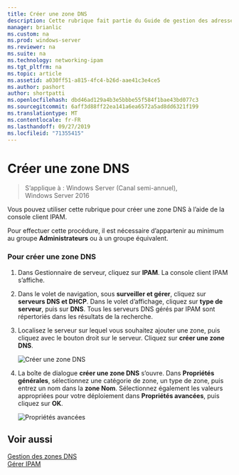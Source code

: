 ```yaml
---
title: Créer une zone DNS
description: Cette rubrique fait partie du Guide de gestion des adresses IP (IPAM) de Windows Server 2016.
manager: brianlic
ms.custom: na
ms.prod: windows-server
ms.reviewer: na
ms.suite: na
ms.technology: networking-ipam
ms.tgt_pltfrm: na
ms.topic: article
ms.assetid: a030ff51-a815-4fc4-b26d-aae41c3e4ce5
ms.author: pashort
author: shortpatti
ms.openlocfilehash: dbd46ad129a4b3e5bbbe55f584f1bae43bd077c3
ms.sourcegitcommit: 6aff3d88ff22ea141a6ea6572a5ad8dd6321f199
ms.translationtype: MT
ms.contentlocale: fr-FR
ms.lasthandoff: 09/27/2019
ms.locfileid: "71355415"
---
```

# <a name="create-a-dns-zone"></a>Créer une zone DNS

>S’applique à : Windows Server (Canal semi-annuel), Windows Server 2016

Vous pouvez utiliser cette rubrique pour créer une zone DNS à l’aide de la console client IPAM.  
  
Pour effectuer cette procédure, il est nécessaire d’appartenir au minimum au groupe **Administrateurs** ou à un groupe équivalent.  
  
### <a name="to-create-a-dns-zone"></a>Pour créer une zone DNS  
  
1.  Dans Gestionnaire de serveur, cliquez sur **IPAM**. La console client IPAM s’affiche.  
  
2.  Dans le volet de navigation, sous **surveiller et gérer**, cliquez sur **serveurs DNS et DHCP**. Dans le volet d’affichage, cliquez sur **type de serveur**, puis sur **DNS**. Tous les serveurs DNS gérés par IPAM sont répertoriés dans les résultats de la recherche.  
  
3.  Localisez le serveur sur lequel vous souhaitez ajouter une zone, puis cliquez avec le bouton droit sur le serveur.  Cliquez sur **créer une zone DNS**.  
  
    ![Créer une zone DNS](../../media/Create-a-DNS-Zone/ipam_CreateDNSZone_01a.jpg)  
  
4.  La boîte de dialogue **créer une zone DNS** s’ouvre. Dans **Propriétés générales**, sélectionnez une catégorie de zone, un type de zone, puis entrez un nom dans la **zone Nom**. Sélectionnez également les valeurs appropriées pour votre déploiement dans **Propriétés avancées**, puis cliquez sur **OK**.  
  
    ![Propriétés avancées](../../media/Create-a-DNS-Zone/ipam_CreateDNSZone_02a.jpg)  
  
## <a name="see-also"></a>Voir aussi  
[Gestion des zones DNS](DNS-Zone-Management.md)  
[Gérer IPAM](Manage-IPAM.md)  
  


